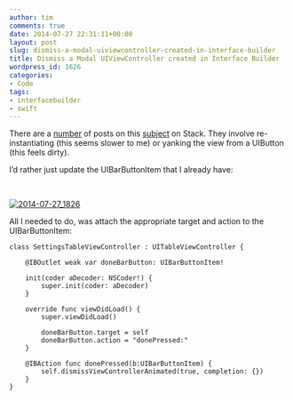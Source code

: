 ```yaml
---
author: tim
comments: true
date: 2014-07-27 22:31:11+00:00
layout: post
slug: dismiss-a-modal-uiviewcontroller-created-in-interface-builder
title: Dismiss a Modal UIViewController created in Interface Builder
wordpress_id: 1626
categories:
- Code
tags:
- interfacebuilder
- swift
---
```


There are a [number](http://stackoverflow.com/questions/2796438/uibarbuttonitem-target-action-not-working) of posts on this [subject](http://stackoverflow.com/questions/7719237/add-a-custom-selector-to-a-uibarbuttonitem) on Stack. They involve re-instantiating (this seems slower to me) or yanking the view from a UIButton (this feels dirty).




I’d rather just update the UIBarButtonItem that I already have:




 




[![2014-07-27_1826](https://farm6.staticflickr.com/5566/14575059147_d33d111203_b.jpg)](https://www.flickr.com/photos/timothybroder/14575059147)




All I needed to do, was attach the appropriate target and action to the UIBarButtonItem:



    
    
    class SettingsTableViewController : UITableViewController {
        
        @IBOutlet weak var doneBarButton: UIBarButtonItem!
        
        init(coder aDecoder: NSCoder!) {
            super.init(coder: aDecoder)
        }
        
        override func viewDidLoad() {
            super.viewDidLoad()
            
            doneBarButton.target = self
            doneBarButton.action = "donePressed:"
        }
        
        @IBAction func donePressed(b:UIBarButtonItem) {
            self.dismissViewControllerAnimated(true, completion: {})
        }
    }
    
